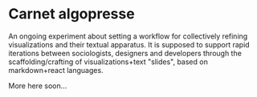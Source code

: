 # Carnet algopresse

An ongoing experiment about setting a workflow for collectively refining visualizations and their textual apparatus. It is supposed to support rapid iterations between sociologists, designers and developers through the scaffolding/crafting of visualizations+text "slides", based on markdown+react languages.

More here soon...